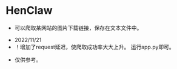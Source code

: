 # HenClaw
+ 可以爬取某网站的图片下载链接，保存在文本文件中。

- 2022/11/21 
- ！增加了request延迟，使爬取成功率大大上升。
运行app.py即可。
+ 仅供参考。
